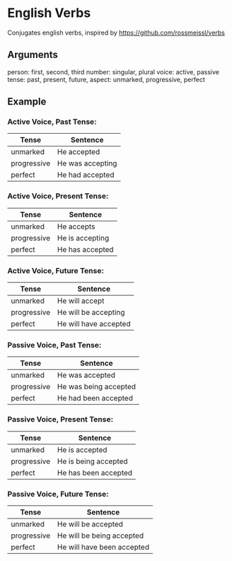 # English Verbs

Conjugates english verbs, inspired by https://github.com/rossmeissl/verbs

## Arguments

person: first, second, third
number: singular, plural
voice: active, passive
tense: past, present, future,
aspect: unmarked, progressive, perfect

## Example

### Active Voice, Past Tense:

| Tense | Sentence |
| --- | --- |
| unmarked | He accepted |
| progressive | He was accepting |
| perfect | He had accepted |

### Active Voice, Present Tense:

| Tense | Sentence |
| --- | --- |
| unmarked | He accepts |
| progressive | He is accepting |
| perfect | He has accepted |

### Active Voice, Future Tense:

| Tense | Sentence |
| --- | --- |
| unmarked | He will accept |
| progressive | He will be accepting |
| perfect | He will have accepted |

### Passive Voice, Past Tense:

| Tense | Sentence |
| --- | --- |
| unmarked | He was accepted |
| progressive | He was being accepted |
| perfect | He had been accepted |

### Passive Voice, Present Tense:

| Tense | Sentence |
| --- | --- |
| unmarked | He is accepted |
| progressive | He is being accepted |
| perfect | He has been accepted |

### Passive Voice, Future Tense:

| Tense | Sentence |
| --- | --- |
| unmarked | He will be accepted |
| progressive | He will be being accepted
| perfect | He will have been accepted |


